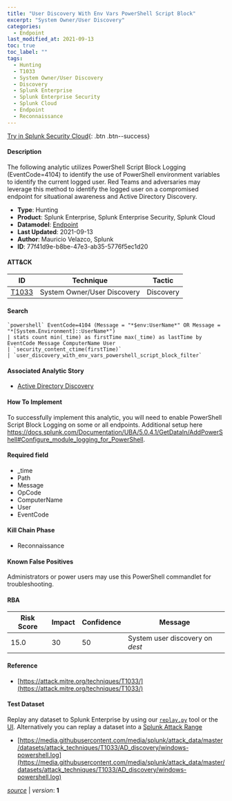 ```yaml
---
title: "User Discovery With Env Vars PowerShell Script Block"
excerpt: "System Owner/User Discovery"
categories:
  - Endpoint
last_modified_at: 2021-09-13
toc: true
toc_label: ""
tags:
  - Hunting
  - T1033
  - System Owner/User Discovery
  - Discovery
  - Splunk Enterprise
  - Splunk Enterprise Security
  - Splunk Cloud
  - Endpoint
  - Reconnaissance
---
```




[Try in Splunk Security Cloud](https://www.splunk.com/en_us/cyber-security.html){: .btn .btn--success}

#### Description

The following analytic utilizes PowerShell Script Block Logging (EventCode=4104) to identify the use of PowerShell environment variables to identify the current logged user. Red Teams and adversaries may leverage this method to identify the logged user on a compromised endpoint for situational awareness and Active Directory Discovery.

- **Type**: Hunting
- **Product**: Splunk Enterprise, Splunk Enterprise Security, Splunk Cloud
- **Datamodel**: [Endpoint](https://docs.splunk.com/Documentation/CIM/latest/User/Endpoint)
- **Last Updated**: 2021-09-13
- **Author**: Mauricio Velazco, Splunk
- **ID**: 77f41d9e-b8be-47e3-ab35-5776f5ec1d20


#### ATT&CK

| ID          | Technique   | Tactic       |
| ----------- | ----------- |--------------|
| [T1033](https://attack.mitre.org/techniques/T1033/) | System Owner/User Discovery | Discovery |



#### Search

```
`powershell` EventCode=4104 (Message = "*$env:UserName*" OR Message = "*[System.Environment]::UserName*") 
| stats count min(_time) as firstTime max(_time) as lastTime by EventCode Message ComputerName User 
| `security_content_ctime(firstTime)` 
| `user_discovery_with_env_vars_powershell_script_block_filter`
```

#### Associated Analytic Story
* [Active Directory Discovery](/stories/active_directory_discovery)


#### How To Implement
To successfully implement this analytic, you will need to enable PowerShell Script Block Logging on some or all endpoints. Additional setup here https://docs.splunk.com/Documentation/UBA/5.0.4.1/GetDataIn/AddPowerShell#Configure_module_logging_for_PowerShell.

#### Required field
* _time
* Path
* Message
* OpCode
* ComputerName
* User
* EventCode


#### Kill Chain Phase
* Reconnaissance


#### Known False Positives
Administrators or power users may use this PowerShell commandlet for troubleshooting.



#### RBA

| Risk Score  | Impact      | Confidence   | Message      |
| ----------- | ----------- |--------------|--------------|
| 15.0 | 30 | 50 | System user discovery on $dest$ |



#### Reference

* [https://attack.mitre.org/techniques/T1033/](https://attack.mitre.org/techniques/T1033/)



#### Test Dataset
Replay any dataset to Splunk Enterprise by using our [`replay.py`](https://github.com/splunk/attack_data#using-replaypy) tool or the [UI](https://github.com/splunk/attack_data#using-ui).
Alternatively you can replay a dataset into a [Splunk Attack Range](https://github.com/splunk/attack_range#replay-dumps-into-attack-range-splunk-server)

* [https://media.githubusercontent.com/media/splunk/attack_data/master/datasets/attack_techniques/T1033/AD_discovery/windows-powershell.log](https://media.githubusercontent.com/media/splunk/attack_data/master/datasets/attack_techniques/T1033/AD_discovery/windows-powershell.log)



[*source*](https://github.com/splunk/security_content/tree/develop/detections/endpoint/user_discovery_with_env_vars_powershell_script_block.yml) \| *version*: **1**